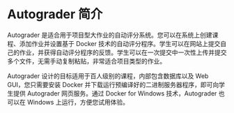 # Autograder 简介

Autograder 是适合用于项目型大作业的自动评分系统。您可以在系统上创建课程、添加作业并设置基于 Docker 技术的自动评分程序。学生可以在网站上提交自己的作业，并获得自动评分程序的反馈。学生可以在一次提交中一次性上传并提交多个文件，无需手动复制粘贴，非常适合项目类型的作业。

Autograder 设计的目标适用于百人级别的课程，内部包含数据库以及 Web GUI，您只需要安装 Docker 并下载运行预编译好的二进制服务器程序，即可向学生提供 Autograder 网页服务。通过 Docker for Windows 技术，Autograder 也可以在 Windows 上运行，方便您试用体验。